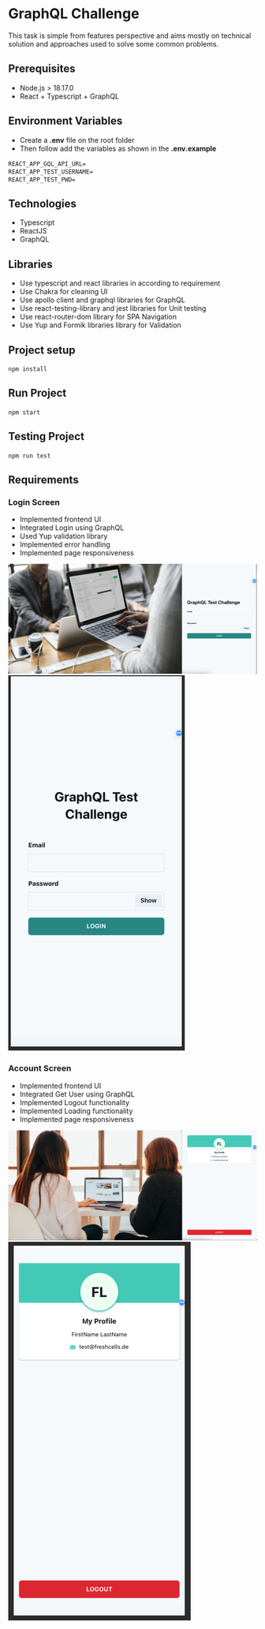 # GraphQL Challenge

This task is simple from features perspective and aims mostly on technical solution and approaches used to solve some common problems.

## Prerequisites

- Node.js > 18.17.0
- React + Typescript + GraphQL

## Environment Variables

- Create a **.env** file on the root folder
- Then follow add the variables as shown in the **.env.example**

```
REACT_APP_GQL_API_URL=
REACT_APP_TEST_USERNAME=
REACT_APP_TEST_PWD=
```

## Technologies

- Typescript
- ReactJS
- GraphQL

## Libraries

- Use typescript and react libraries in according to requirement
- Use Chakra for cleaning UI
- Use apollo client and graphql libraries for GraphQL
- Use react-testing-library and jest libraries for Unit testing
- Use react-router-dom library for SPA Navigation
- Use Yup and Formik libraries library for Validation

## Project setup

```
npm install
```

## Run Project

```
npm start
```

## Testing Project

```
npm run test
```

## Requirements

### Login Screen

- Implemented frontend UI
- Integrated Login using GraphQL
- Used Yup validation library
- Implemented error handling
- Implemented page responsiveness

![login-page.png](public%2Flogin-page.png)
![login-page-sm.png](public%2Flogin-page-sm.png)

### Account Screen

- Implemented frontend UI
- Integrated Get User using GraphQL
- Implemented Logout functionality
- Implemented Loading functionality
- Implemented page responsiveness

![account-page.png](public%2Faccount-page.png)
![account-page-sm.png](public%2Faccount-page-sm.png)
